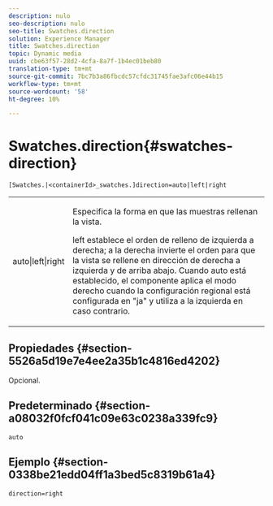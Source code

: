 ```yaml
---
description: nulo
seo-description: nulo
seo-title: Swatches.direction
solution: Experience Manager
title: Swatches.direction
topic: Dynamic media
uuid: cbe63f57-28d2-4cfa-8a7f-1b4ec01beb80
translation-type: tm+mt
source-git-commit: 7bc7b3a86fbcdc57cfdc31745fae3afc06e44b15
workflow-type: tm+mt
source-wordcount: '58'
ht-degree: 10%

---
```



# Swatches.direction{#swatches-direction}

`[Swatches.|<containerId>_swatches.]direction=auto|left|right`

<table id="table_8DA8AC17A6FB4EC09DC9384B812D841C"> 
 <tbody> 
  <tr> 
   <td colname="col1"> <p> <span class="codeph"> auto|left|right  </span> </p> </td> 
   <td colname="col2"> <p> Especifica la forma en que las muestras rellenan la vista. </p> <p> <span class="codeph"> left  </span> establece el orden de relleno de izquierda a derecha;  <span class="codeph"> a la derecha  </span> invierte el orden para que la vista se rellene en dirección de derecha a izquierda y de arriba abajo. Cuando <span class="codeph"> auto </span> está establecido, el componente aplica el modo derecho cuando la configuración regional está configurada en <span class="codeph"> "ja" </span> y utiliza a la izquierda en caso contrario. </p> </td> 
  </tr> 
 </tbody> 
</table>

## Propiedades {#section-5526a5d19e7e4ee2a35b1c4816ed4202}

Opcional.

## Predeterminado {#section-a08032f0fcf041c09e63c0238a339fc9}

`auto`

## Ejemplo {#section-0338be21edd04ff1a3bed5c8319b61a4}

`direction=right`
